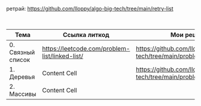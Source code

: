ретрай:
https://github.com/lloppy/algo-big-tech/tree/main/retry-list


<br> 

| Тема              | Ссылка литкод                                  | Мои решения                                                                |
|-------------------|------------------------------------------------|----------------------------------------------------------------------------|
| 0. Связный список | https://leetcode.com/problem-list/linked-list/ | https://github.com/lloppy/algo-big-tech/tree/main/problems/src/linked_list |
| 1. Деревья        | Content Cell                                   | https://github.com/lloppy/algo-big-tech/tree/main/problems/src/tree        |
| 2. Массивы        | Content Cell                                   |                                                                            | 



